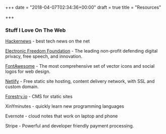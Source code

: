 +++
date = "2018-04-07T02:34:36+00:00"
draft = true
title = "Resources"

+++
### Stuff I Love On The Web

[Hackernews](https://news.ycombinator.com/news) - best tech news on the net

[Electronic Freedom Foundation](https://www.eff.org/) - The leading non-profit defending digital privacy, free speech, and innovation.

[FontAwesome](https://fontawesome.com/) - The most comprehensive set of vector icons and social logos for web design.

[Netlify](www.netlify.com) - Free static site hosting, content delivery network, with SSL and custom domain.

[Forestry.io](www.forestry.io) - CMS for static sites

XinYminutes - quickly learn new programming languages

Evernote - cloud notes that work on laptop and phone

Stripe - Powerful and developer friendly payment processing.